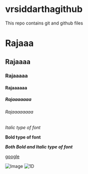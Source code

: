 # vrsiddarthagithub
This repo contains git and github files

# Rajaaa
## Rajaaaa
### Rajaaaaa
#### Rajaaaaaa
##### Rajaaaaaaa
###### Rajaaaaaaaa

*Italic type of font*

**Bold type of font**

***Both Bold and Italic type of font***

[google](https://www.youtube.com/watch?v=dQw4w9WgXcQ)

![Image](https://m.media-amazon.com/images/M/MV5BZjRjOTFkOTktZWUzMi00YzMyLThkMmYtMjEwNmQyNzliYTNmXkEyXkFqcGdeQXVyNzQ1ODk3MTQ@._V1_.jpg)
![1D](https://images-na.ssl-images-amazon.com/images/I/51LcR40AhML.jpg)
